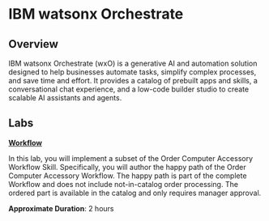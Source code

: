 # IBM watsonx Orchestrate

## Overview

IBM watsonx Orchestrate (wxO) is a generative AI and automation solution designed to help businesses automate tasks, simplify complex processes, and save time and effort. It provides a catalog of prebuilt apps and skills, a conversational chat experience, and a low-code builder studio to create scalable AI assistants and agents.

## Labs

**[Workflow](wxo%20Workflow.pdf)**

In this lab, you will implement a subset of the Order Computer Accessory Workflow Skill. Specifically, you will author the happy path of the Order Computer Accessory Workflow. The happy path is part of the complete Workflow and does not include not-in-catalog order processing. The ordered part is available in the catalog and only requires manager approval.

**Approximate Duration**: 2 hours

